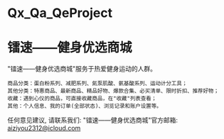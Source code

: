 # Qx_Qa_QeProject
# 镭速——健身优选商城

  "镭速——健身优选商城"服务于热爱健身运动的人群。

    商品分类：蛋白粉系列、减肥系列、氮泵肌酸、氨基酸系列、运动计分工具；
    其他分类：特惠商品、最新商品、精品好物、爆款合集、必买清单、限时折扣、推荐好物；
    收藏：遇到心仪的商品，可直接收藏商品，在"收藏"列表查看；
    其他：个人信息、我的订单(全部状态)、浏览记录和账户设置等。

   任何意见建议, 请联系我们: 
   "镭速——健身优选商城"官方邮箱: aiziyou2312@icloud.com
